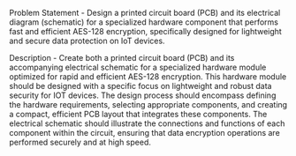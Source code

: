 Problem Statement - Design a printed circuit board (PCB) and its electrical diagram (schematic) for a specialized hardware component that performs fast and efficient AES-128 encryption, specifically designed for lightweight and secure data protection on IoT devices.

Description - Create both a printed circuit board (PCB) and its accompanying electrical schematic for a specialized hardware module optimized for rapid and efficient AES-128 encryption. This hardware module should be designed with a specific focus on lightweight and robust data security for IOT devices. The design process should encompass defining the hardware requirements, selecting appropriate components, and creating a compact, efficient PCB layout that integrates these components. The electrical schematic should illustrate the connections and functions of each component within the circuit, ensuring that data encryption operations are performed securely and at high speed.